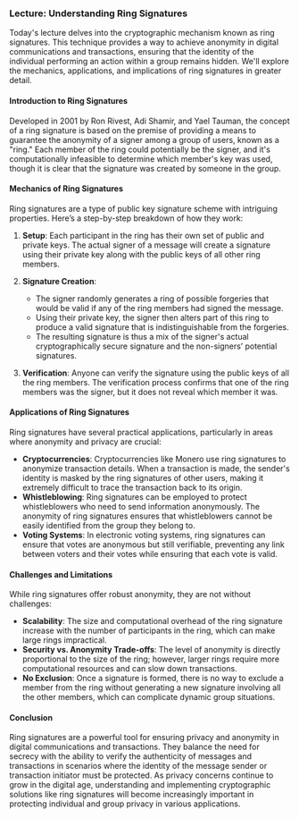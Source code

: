 ### Lecture: Understanding Ring Signatures

Today's lecture delves into the cryptographic mechanism known as ring signatures. This technique provides a way to achieve anonymity in digital communications and transactions, ensuring that the identity of the individual performing an action within a group remains hidden. We'll explore the mechanics, applications, and implications of ring signatures in greater detail.

#### **Introduction to Ring Signatures**

Developed in 2001 by Ron Rivest, Adi Shamir, and Yael Tauman, the concept of a ring signature is based on the premise of providing a means to guarantee the anonymity of a signer among a group of users, known as a "ring." Each member of the ring could potentially be the signer, and it's computationally infeasible to determine which member's key was used, though it is clear that the signature was created by someone in the group.

#### **Mechanics of Ring Signatures**

Ring signatures are a type of public key signature scheme with intriguing properties. Here’s a step-by-step breakdown of how they work:

1. **Setup**: Each participant in the ring has their own set of public and private keys. The actual signer of a message will create a signature using their private key along with the public keys of all other ring members.

2. **Signature Creation**:

   - The signer randomly generates a ring of possible forgeries that would be valid if any of the ring members had signed the message.
   - Using their private key, the signer then alters part of this ring to produce a valid signature that is indistinguishable from the forgeries.
   - The resulting signature is thus a mix of the signer's actual cryptographically secure signature and the non-signers’ potential signatures.

3. **Verification**: Anyone can verify the signature using the public keys of all the ring members. The verification process confirms that one of the ring members was the signer, but it does not reveal which member it was.

#### **Applications of Ring Signatures**

Ring signatures have several practical applications, particularly in areas where anonymity and privacy are crucial:

- **Cryptocurrencies**: Cryptocurrencies like Monero use ring signatures to anonymize transaction details. When a transaction is made, the sender's identity is masked by the ring signatures of other users, making it extremely difficult to trace the transaction back to its origin.
- **Whistleblowing**: Ring signatures can be employed to protect whistleblowers who need to send information anonymously. The anonymity of ring signatures ensures that whistleblowers cannot be easily identified from the group they belong to.
- **Voting Systems**: In electronic voting systems, ring signatures can ensure that votes are anonymous but still verifiable, preventing any link between voters and their votes while ensuring that each vote is valid.

#### **Challenges and Limitations**

While ring signatures offer robust anonymity, they are not without challenges:

- **Scalability**: The size and computational overhead of the ring signature increase with the number of participants in the ring, which can make large rings impractical.
- **Security vs. Anonymity Trade-offs**: The level of anonymity is directly proportional to the size of the ring; however, larger rings require more computational resources and can slow down transactions.
- **No Exclusion**: Once a signature is formed, there is no way to exclude a member from the ring without generating a new signature involving all the other members, which can complicate dynamic group situations.

#### **Conclusion**

Ring signatures are a powerful tool for ensuring privacy and anonymity in digital communications and transactions. They balance the need for secrecy with the ability to verify the authenticity of messages and transactions in scenarios where the identity of the message sender or transaction initiator must be protected. As privacy concerns continue to grow in the digital age, understanding and implementing cryptographic solutions like ring signatures will become increasingly important in protecting individual and group privacy in various applications.
